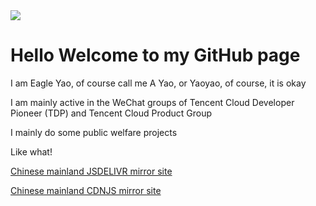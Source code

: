 <img src="https://img.cuteapi.com/Blog/AYaoCloud/logo3.png" />
<h1>Hello Welcome to my GitHub page </h1>
<p>I am Eagle Yao, of course call me A Yao, or Yaoyao, of course, it is okay</p>
<p>I am mainly active in the WeChat groups of Tencent Cloud Developer Pioneer (TDP) and Tencent Cloud Product Group</p>
<p>I mainly do some public welfare projects</p>
<p>Like what!</p>
<p><a href="https://jsd.cdn.zzko.cn" target="_blank">Chinese mainland JSDELIVR mirror site</p>
<p><a href="https://cdnjs.cdn.zzko.cn" target="_blank">Chinese mainland CDNJS mirror site</p>

